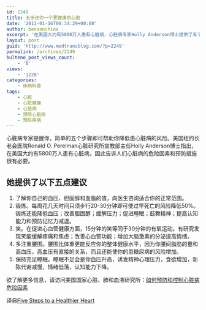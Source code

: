 ```yaml
---
id: 2249
title: 五步还你一个更健康的心脏
date: '2011-01-16T00:34:29+00:00'
author: bensonchina
excerpt: '在美国大约有5800万人患有心脏病，心脏病专家Holly Anderson博士提供了五个降低心脏病危险因素和预防措施。'
layout: post
guid: 'http://www.medtransblog.com/?p=2249'
permalink: /archives/2249
bulteno_post_views_count:
    - '0'
views:
    - '1220'
categories:
    - 疾病科普
tags:
    - 心脏
    - 心脏健康
    - 心脏病
    - 预防心脏病
    - 预防疾病
---
```


心脏病专家提醒你，简单的五个步骤即可帮助你降低患心脏病的风险。美国纽约长老会医院Ronald O. Perelman心脏研究所宣教部主任Holly Anderson博士指出，在美国大约有5800万人患有心脏病，因此告诉人们心脏病的危险因素和预防措施很有必要。

## 她提供了以下五点建议

1. 了解你自己的血压、胆固醇和血脂的值，向医生咨询适合你的正常范围。
2. 锻炼。每周花几天时间只须步行20-30分钟即可使过早死亡的风险降低50%。锻炼还能降低血压；改善胆固醇；缓解压力；促进睡眠；鼓舞精神；提高认知能力和预防记忆力减退。
3. 笑。在促进心血管健康方面，15分钟的笑等同于30分钟的有氧运动。有研究发现笑能缓解疼痛和焦虑；改善心血管功能；增加大脑激素的分泌提高情绪。
4. 多注重腰围。腰围比体重更能反应你的整体健康水平，因为你腰间脂肪的量和高血压，高血压有直接的关系，而且还能使你的患糖尿病的风险增加。
5. 保持充足睡眠。睡眠不足会是你血压升高，诱发精神心理压力，食欲增加，新陈代谢减慢，情绪低落，认知能力下降。

欲了解更多信息，请访问美国国家心脏、肺和血液研究所：[如何预防和控制心脏病危险因素](http://www.nhlbi.nih.gov/health/dci/Diseases/hd/hd_prevention.html)

译自[Five Steps to a Healthier Heart](http://consumer.healthday.com/)